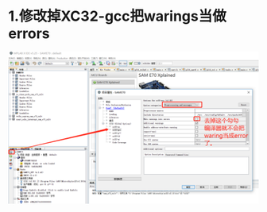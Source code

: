 # 1.修改掉XC32-gcc把warings当做errors
![images](https://github.com/yuchengstudio/Harmony/blob/master/reference/harmony_proerty_xc32-gcc_001.png)
